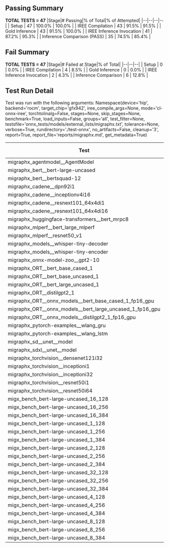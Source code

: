 ## Passing Summary

**TOTAL TESTS = 47**
|Stage|# Passing|% of Total|% of Attempted|
|--|--|--|--|
| Setup | 47 | 100.0% | 100.0% |
| IREE Compilation | 43 | 91.5% | 91.5% |
| Gold Inference | 43 | 91.5% | 100.0% |
| IREE Inference Invocation | 41 | 87.2% | 95.3% |
| Inference Comparison (PASS) | 35 | 74.5% | 85.4% |
## Fail Summary

**TOTAL TESTS = 47**
|Stage|# Failed at Stage|% of Total|
|--|--|--|
| Setup | 0 | 0.0% |
| IREE Compilation | 4 | 8.5% |
| Gold Inference | 0 | 0.0% |
| IREE Inference Invocation | 2 | 4.3% |
| Inference Comparison | 6 | 12.8% |
## Test Run Detail
Test was run with the following arguments:
Namespace(device='hip', backend='rocm', target_chip='gfx942', iree_compile_args=None, mode='cl-onnx-iree', torchtolinalg=False, stages=None, skip_stages=None, benchmark=True, load_inputs=False, groups='all', test_filter=None, testsfile='onnx_tests/models/external_lists/migraphx.txt', tolerance=None, verbose=True, rundirectory='./test-onnx', no_artifacts=False, cleanup='3', report=True, report_file='reports/migraphx.md', get_metadata=True)

| Test | Exit Status | Mean Benchmark Time (ms) | Notes |
|--|--|--|--|
| migraphx_agentmodel__AgentModel | Numerics | 2.0538796015325365 | |
| migraphx_bert__bert-large-uncased | PASS | 18.90833164865089 | |
| migraphx_bert__bertsquad-12 | compilation | None | |
| migraphx_cadene__dpn92i1 | PASS | 5.076527329998346 | |
| migraphx_cadene__inceptionv4i16 | PASS | 30.035051666663055 | |
| migraphx_cadene__resnext101_64x4di1 | PASS | 6.426830564101658 | |
| migraphx_cadene__resnext101_64x4di16 | PASS | 30.395087028981482 | |
| migraphx_huggingface-transformers__bert_mrpc8 | PASS | 6.985308663366286 | |
| migraphx_mlperf__bert_large_mlperf | Numerics | 27.483255217949438 | |
| migraphx_mlperf__resnet50_v1 | PASS | 4.987354400001701 | |
| migraphx_models__whisper-tiny-decoder | PASS | 43.55558552083257 | |
| migraphx_models__whisper-tiny-encoder | Numerics | 46.287588688894886 | |
| migraphx_onnx-model-zoo__gpt2-10 | compilation | None | |
| migraphx_ORT__bert_base_cased_1 | compiled_inference | None | |
| migraphx_ORT__bert_base_uncased_1 | compiled_inference | None | |
| migraphx_ORT__bert_large_uncased_1 | PASS | 488.2958111666748 | |
| migraphx_ORT__distilgpt2_1 | PASS | 61.607791999997296 | |
| migraphx_ORT__onnx_models__bert_base_cased_1_fp16_gpu | Numerics | 61.78826627273213 | |
| migraphx_ORT__onnx_models__bert_large_uncased_1_fp16_gpu | Numerics | 239.42123822220967 | |
| migraphx_ORT__onnx_models__distilgpt2_1_fp16_gpu | Numerics | 34.16365833333389 | |
| migraphx_pytorch-examples__wlang_gru | PASS | 19.268100972977162 | |
| migraphx_pytorch-examples__wlang_lstm | PASS | 8.394777156623315 | |
| migraphx_sd__unet__model | import_model | None | |
| migraphx_sdxl__unet__model | import_model | None | |
| migraphx_torchvision__densenet121i32 | PASS | 18.150583543851887 | |
| migraphx_torchvision__inceptioni1 | PASS | 5.057297023333831 | |
| migraphx_torchvision__inceptioni32 | PASS | 28.10505920000196 | |
| migraphx_torchvision__resnet50i1 | PASS | 3.7199997413512715 | |
| migraphx_torchvision__resnet50i64 | PASS | 20.843573892164514 | |
| migx_bench_bert-large-uncased_16_128 | PASS | 25.452483523793035 | |
| migx_bench_bert-large-uncased_16_256 | PASS | 37.43711531579688 | |
| migx_bench_bert-large-uncased_16_384 | PASS | 57.539488333355216 | |
| migx_bench_bert-large-uncased_1_128 | PASS | 12.077858632178975 | |
| migx_bench_bert-large-uncased_1_256 | PASS | 12.463245602341283 | |
| migx_bench_bert-large-uncased_1_384 | PASS | 19.07402382882972 | |
| migx_bench_bert-large-uncased_2_128 | PASS | 12.554153499999238 | |
| migx_bench_bert-large-uncased_2_256 | PASS | 18.84084196396199 | |
| migx_bench_bert-large-uncased_2_384 | PASS | 19.445197407403864 | |
| migx_bench_bert-large-uncased_32_128 | PASS | 35.81886071665773 | |
| migx_bench_bert-large-uncased_32_256 | PASS | 71.40116006667085 | |
| migx_bench_bert-large-uncased_32_384 | PASS | 112.5933844999862 | |
| migx_bench_bert-large-uncased_4_128 | PASS | 19.05603902778281 | |
| migx_bench_bert-large-uncased_4_256 | PASS | 19.895560142863577 | |
| migx_bench_bert-large-uncased_4_384 | PASS | 23.259772155549598 | |
| migx_bench_bert-large-uncased_8_128 | PASS | 20.075002342851107 | |
| migx_bench_bert-large-uncased_8_256 | PASS | 25.96617137036738 | |
| migx_bench_bert-large-uncased_8_384 | PASS | 32.98087179363724 | |
